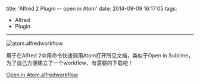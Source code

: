 title: 'Alfred 2 Plugin -- open in Atom'
date: 2014-09-09 16:17:05
tags: 
- Alfred
- Plugin
---

![atom.alfredworkflow](https://farm6.staticflickr.com/5590/15187112175_5ff1cf4549_z_d.jpg)

用于在Alfred 2中用命令快速调用Atom打开所见文档，类似于Open in Sublime， 为了自己方便建立了一个workflow，有需要的下载吧！

[Open in Atom.alfredworkflow](https://github.com/hivan/Alfred-2-plugin/blob/master/Open%20in%20Atom.alfredworkflow?raw=true)


